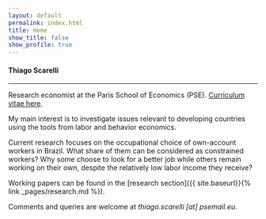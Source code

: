 ```yaml
---
layout: default
permalink: index.html
title: Home
show_title: false
show_profile: true
---
```


#### Thiago Scarelli

<hr>

Research economist at the Paris School of Economics (PSE). [Curriculum vitae here](../docs/thiago_scarelli_cv.pdf).

My main interest is to investigate issues relevant to developing countries using the tools from labor and behavior economics.

Current research focuses on the occupational choice of own-account workers in Brazil. What share of them can be considered as constrained workers? Why some choose to look for a better job while others remain working on their own, despite the relatively low labor income they receive?

Working papers can be found in the [research section]({{ site.baseurl}}{% link _pages/research.md %}).

Comments and queries are welcome at <em>thiago.scarelli [at] psemail.eu</em>.

<!---
<br>

#### Updates

<hr>

<ul>
  {% for post in site.posts limit:3 %}
    <li>
      <a href="{{ post.url }}">{{ post.title }}</a>
    </li>
  {% endfor %}
</ul>


{% for post in site.posts limit:3 %}
{% include components/post-card.html %}
{% endfor %}
--->
